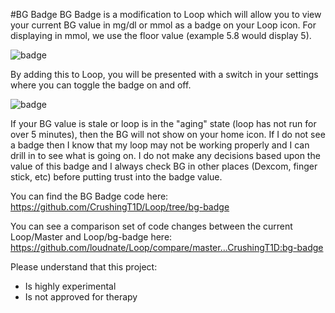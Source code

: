 #BG Badge
BG Badge is a modification to Loop which will allow you to view your current BG value in mg/dl or mmol as a badge on your Loop icon. For displaying in mmol, we use the floor value (example 5.8 would display 5).

![badge](https://github.com/CrushingT1D/Loop/blob/master/BGBadge/badge-sample.jpg)

By adding this to Loop, you will be presented with a switch in your settings where you can toggle the badge on and off.

![badge](https://github.com/CrushingT1D/Loop/blob/master/BGBadge/settings-switch-example.jpg)

If your BG value is stale or loop is in the "aging" state (loop has not run for over 5 minutes), then the BG will not show on your home icon. If I do not see a badge then I know that my loop may not be working properly and I can drill in to see what is going on. I do not make any decisions based upon the value of this badge and I always check BG in other places (Dexcom, finger stick, etc) before putting trust into the badge value.

You can find the BG Badge code here: https://github.com/CrushingT1D/Loop/tree/bg-badge

You can see a comparison set of code changes between the current Loop/Master and Loop/bg-badge here: https://github.com/loudnate/Loop/compare/master...CrushingT1D:bg-badge

Please understand that this project:

* Is highly experimental
* Is not approved for therapy


